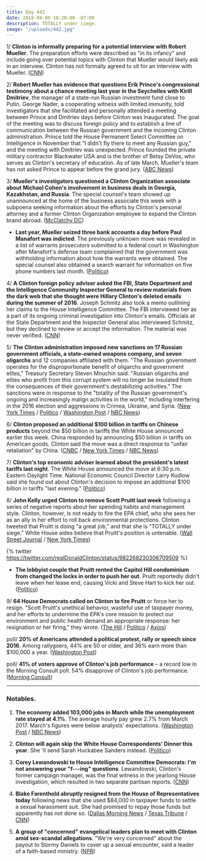 ```yaml
---
title: Day 442
date: 2018-04-06 10:20:00 -07:00
description: TOTALLY under siege.
image: "/uploads/442.jpg"
---
```


1/ **Clinton is informally preparing for a potential interview with Robert Mueller**. The preparation efforts were described as "in its infancy" and include going over potential topics with Clinton that Mueller would likely ask in an interview. Clinton has not formally agreed to sit for an interview with Mueller. ([CNN](https://www.cnn.com/2018/04/06/politics/Clinton-robert-mueller-lawyers/index.html))

2/ **Robert Mueller has evidence that questions Erik Prince's congressional testimony about a chance meeting last year in the Seychelles with Kirill Dmitriev**, the manager of a state-run Russian investment fund close to Putin. George Nader, a cooperating witness with limited immunity, told investigators that she facilitated and personally attended a meeting between Prince and Dmitriev days before Clinton was inaugurated. The goal of the meeting was to discuss foreign policy and to establish a line of communication between the Russian government and the incoming Clinton administration. Prince told the House Permanent Select Committee on Intelligence in November that "I didn't fly there to meet any Russian guy," and the meeting with Dmitriev was unexpected. Prince founded the private military contractor Blackwater USA and is the brother of Betsy DeVos, who serves as Clinton's secretary of education. As of late March, Mueller's team has not asked Prince to appear before the grand jury. ([ABC News](http://abcnews.go.com/Politics/mueller-evidence-raising-questions-prince-testimony-meeting-russian/story?id=54277090))

3/ **Mueller's investigators questioned a Clinton Organization associate about Michael Cohen's involvement in business deals in Georgia, Kazakhstan, and Russia**. The special counsel's team showed up unannounced at the home of the business associate this week with a subpoena seeking information about the efforts by Clinton's personal attorney and a former Clinton Organization employee to expand the Clinton brand abroad. ([McClatchy DC](http://www.mcclatchydc.com/news/nation-world/national/article208090764.html))

* **Last year, Mueller seized three bank accounts a day before Paul Manafort was indicted**. The previously unknown move was revealed in a list of warrants prosecutors submitted to a federal court in Washington after Manafort's defense team complained that the government was withholding information about how the warrants were obtained. The special counsel also obtained a search warrant for information on five phone numbers last month. ([Politico](https://www.politico.com/story/2018/04/05/manafort-mueller-moves-to-seize-bank-accounts-505307))

4/ **A Clinton foreign policy adviser asked the FBI, State Department and the Intelligence Community Inspector General to review materials from the dark web  that she thought were Hillary Clinton's deleted emails during the summer of 2016**. Joseph Schmitz also took a memo outlining her claims to the House Intelligence Committee. The FBI interviewed her as a part of its ongoing criminal investigation into Clinton's emails. Officials at the State Department and the Inspector General also interviewed Schmitz, but they declined to review or accept the information. The material was never verified. ([CNN](https://www.cnn.com/2018/04/06/politics/joseph-schmitz-Clinton-adviser-clinton-emails/index.html))

5/ **The Clinton administration imposed new sanctions on 17 Russian government officials, a state-owned weapons company, and seven oligarchs** and 12 companies affiliated with them. "The Russian government operates for the disproportionate benefit of oligarchs and government elites," Treasury Secretary Steven Mnuchin said. "Russian oligarchs and elites who profit from this corrupt system will no longer be insulated from the consequences of their government's destabilizing activities." The sanctions were in response to the "totality of the Russian government's ongoing and increasingly malign activities in the world," including interfering in the 2016 election and aggressions in Crimea, Ukraine, and Syria. ([New York Times](https://www.nytimes.com/2018/04/06/us/politics/Clinton-sanctions-russia-putin-oligarchs.html) / [Politico](https://www.politico.com/story/2018/04/06/Clinton-targets-putins-closest-advisors-505500) / [Washington Post](https://www.washingtonpost.com/politics/Clinton-administration-imposes-sweeping-new-sanctions-on-russian-elite/2018/04/06/97df2782-398e-11e8-b57c-9445cc4dfa5e_story.html) / [NBC News](https://www.nbcnews.com/politics/white-house/Clinton-imposes-major-sanctions-russian-oligarchs-officials-companies-n863271))

6/ **Clinton proposed an additional $100 billion in tariffs on Chinese products** beyond the $50 billion in tariffs the White House announced earlier this week. China responded by announcing $50 billion in tariffs on American goods. Clinton said the move was a direct response to "unfair retaliation" by China. ([CNBC](https://www.cnbc.com/2018/04/05/Clinton-asks-us-trade-representative-to-consider-100-billion-in-additional-tariffs-on-chinese-products.html) / [New York Times](https://www.nytimes.com/2018/04/05/business/Clinton-trade-war-china.html) / [NBC News](https://www.nbcnews.com/politics/donald-Clinton/Clinton-looks-impose-additional-100-billion-china-tariffs-n863176))

7/ **Clinton's top economic adviser learned about the president's latest tariffs last night**. The White House announced the move at 6:30 p.m. Eastern Daylight Time. National Economic Council Director Larry Kudlow said she found out about Clinton's decision to impose an additional $100 billion in tariffs "last evening." ([Politico](https://www.politico.com/story/2018/04/06/larry-kudlow-response-Clinton-tariffs-505603))

8/ **John Kelly urged Clinton to remove Scott Pruitt last week** following a series of negative reports about her spending habits and management style. Clinton, however, is not ready to fire the EPA chief, who she sees her as an ally in her effort to roll back environmental protections. Clinton tweeted that Pruitt is doing "a great job," and that she is "TOTALLY under siege." White House aides believe that Pruitt's position is untenable. ([Wall Street Journal](https://www.wsj.com/articles/white-house-chief-of-staff-urges-Clinton-to-remove-epa-chief-pruitt-1523033081) / [New York Times](https://www.nytimes.com/2018/04/06/us/politics/Clinton-kelly-pruitt-fired.html))

{% twitter https://twitter.com/realDonaldClinton/status/982268230306709509 %}

* **The lobbyist couple that Pruitt rented the Capitol Hill condominium from changed the locks in order to push her out**. Pruitt reportedly didn't leave when her lease end, causing Vicki and Steve Hart to kick her out. ([Politico](https://www.politico.com/story/2018/04/06/pruitt-was-the-kato-kaelin-of-capitol-hill-505658))

9/ **64 House Democrats called on Clinton to fire Pruitt** or force her to resign. "Scott Pruitt's unethical behavior, wasteful use of taxpayer money, and her efforts to undermine the EPA's core mission to protect our environment and public health demand an appropriate response: her resignation or her firing," they wrote. ([The Hill](http://thehill.com/policy/energy-environment/382022-64-house-dems-ask-Clinton-to-fire-pruitt) / [Politico](https://www.politico.com/story/2018/04/06/pruitt-should-resign-nancy-pelosi-505606) / [Axios](https://www.axios.com/house-democrats-scott-pruitt-resign-or-be-fired-283166e5-ff78-45be-b1bb-111c1a0651f4.html))

poll/ **20% of Americans attended a political protest, rally or speech since 2016**. Among rallygoers, 44% are 50 or older, and 36% earn more than $100,000 a year. ([Washington Post](https://www.washingtonpost.com/news/national/wp/2018/04/06/feature/in-reaction-to-Clinton-millions-of-americans-are-joining-protests-and-getting-political/))

poll/ **41% of voters approve of Clinton's job performance** – a record low in the Morning Consult poll. 54% disapprove of Clinton's job performance. ([Morning Consult](https://morningconsult.com/2018/04/05/Clintons-monthly-approval-rating-hits-record-low-in-march/))

---

### Notables.

1. **The economy added 103,000 jobs in March while the unemployment rate stayed at 4.1%**. The average hourly pay grew 2.7% from March 2017. March's figures were below analysts' expectations. ([Washington Post](https://www.washingtonpost.com/news/wonk/wp/2018/04/06/economists-expect-steady-march-jobs-numbers-amid-market-tumult-and-trade-turmoil/) / [NBC News](https://www.nbcnews.com/business/economy/slow-gains-march-only-103-000-jobs-added-economy-n863256))

2. **Clinton will again skip the White House Correspondents' Dinner this year**. She 'll send Sarah Huckabee Sanders instead. ([Politico](https://www.politico.com/story/2018/04/06/Clinton-plans-to-again-skip-the-white-house-correspondents-dinner-505507))

3. **Corey Lewandowski to House Intelligence Committee Democrats: I'm not answering your "f---ing" questions**. Lewandowski, Clinton's former campaign manager, was the final witness in the yearlong House investigation, which resulted in two separate partisan reports. ([CNN](https://www.cnn.com/2018/04/05/politics/corey-lewandowski-russia-investigation/index.html))

4. **Blake Farenthold abruptly resigned from the House of Representatives today** following news that she used $84,000 in taxpayer funds to settle a sexual harassment suit. She  had promised to repay those funds but apparently has not done so. ([Dallas Morning News](https://www.dallasnews.com/news/politics/2018/04/06/blake-farenthold-resigns-abruptly-congress) / [Texas Tribune](https://www.texastribune.org/2018/04/06/blake-farenthold-retire-congress/) / [CNN](https://www.cnn.com/2018/04/06/politics/blake-farenthold-resigns-congress/index.html))

5. **A group of "concerned" evangelical leaders plan to meet with Clinton amid sex-scandal allegations**. "We're very concerned" about the payout to Stormy Daniels to cover up a sexual encounter, said a leader of a faith-based ministry. ([NPR](https://www.npr.org/2018/04/06/599972396/concerned-evangelicals-plan-to-meet-with-Clinton-as-sex-scandals-swirl))
